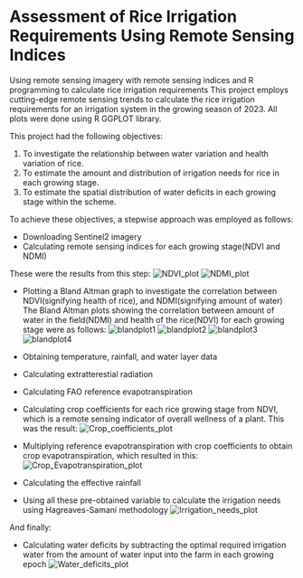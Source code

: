# Assessment of Rice Irrigation Requirements Using Remote Sensing Indices
Using remote sensing imagery with remote sensing indices and R programming to calculate rice irrigation requirements
This project employs cutting-edge remote sensing trends to calculate the rice irrigation requirements for an irrigation system in the growing season of 2023.
All plots were done using R GGPLOT library.

This project had the following objectives:

1.  To investigate the relationship between water variation and health variation of rice.
2.  To estimate the amount and distribution of irrigation needs for rice in each growing stage.
3.  To estimate the spatial distribution of water deficits in each growing stage within the scheme.

To achieve these objectives, a stepwise approach was employed as follows:
- Downloading Sentinel2 imagery
- Calculating remote sensing indices for each growing stage(NDVI and NDMI)

These were the results from this step:
![NDVI_plot](https://github.com/user-attachments/assets/1e1e8944-94aa-4bad-8d07-f6729d6d2f16)
![NDMI_plot](https://github.com/user-attachments/assets/cd98c002-d7b8-463f-ba98-010c99e5ef89)

- Plotting a Bland Altman graph to investigate the correlation between NDVI(signifying health of rice), and NDMI(signifying amount of water)
The Bland Altman plots showing the correlation between amount of water in the field(NDMI) and health of the rice(NDVI) for each growing stage were as follows:
![blandplot1](https://github.com/user-attachments/assets/9ce3ea85-2551-42cd-b99c-36213f030198)
![blandplot2](https://github.com/user-attachments/assets/c116e6d3-cb1b-41f6-90cc-5e39417cc3cb)
![blandplot3](https://github.com/user-attachments/assets/be7ba535-6d2e-4e5b-ae8f-de7768268860)
![blandplot4](https://github.com/user-attachments/assets/fc3ea86f-afa4-48de-b09a-8f852e3fde5b)


- Obtaining temperature, rainfall, and water layer data
- Calculating extratterestial radiation
- Calculating FAO reference evapotranspiration
- Calculating crop coefficients for each rice growing stage from NDVI, which is a remote sensing indicator of overall wellness of a plant. This was the result:
![Crop_coefficients_plot](https://github.com/user-attachments/assets/7cc27b7e-562f-4bcf-9bc1-11ceec2dfffc)

- Multiplying reference evapotranspiration with crop coefficients to obtain crop evapotranspiration, which resulted in this:
![Crop_Evapotranspiration_plot](https://github.com/user-attachments/assets/245b16a4-807f-47c1-ac7b-d7ee1ddbdee5)

- Calculating the effective rainfall
- Using all these pre-obtained variable to calculate the irrigation needs using Hagreaves-Samani methodology
![Irrigation_needs_plot](https://github.com/user-attachments/assets/26d760d1-1953-429d-a54c-870512e96956)


And finally:
- Calculating water deficits by subtracting the optimal required irrigation water from the amount of water input into the farm in each growing epoch
![Water_deficits_plot](https://github.com/user-attachments/assets/dcedb756-8139-4376-bb5d-92140fb6c225)


